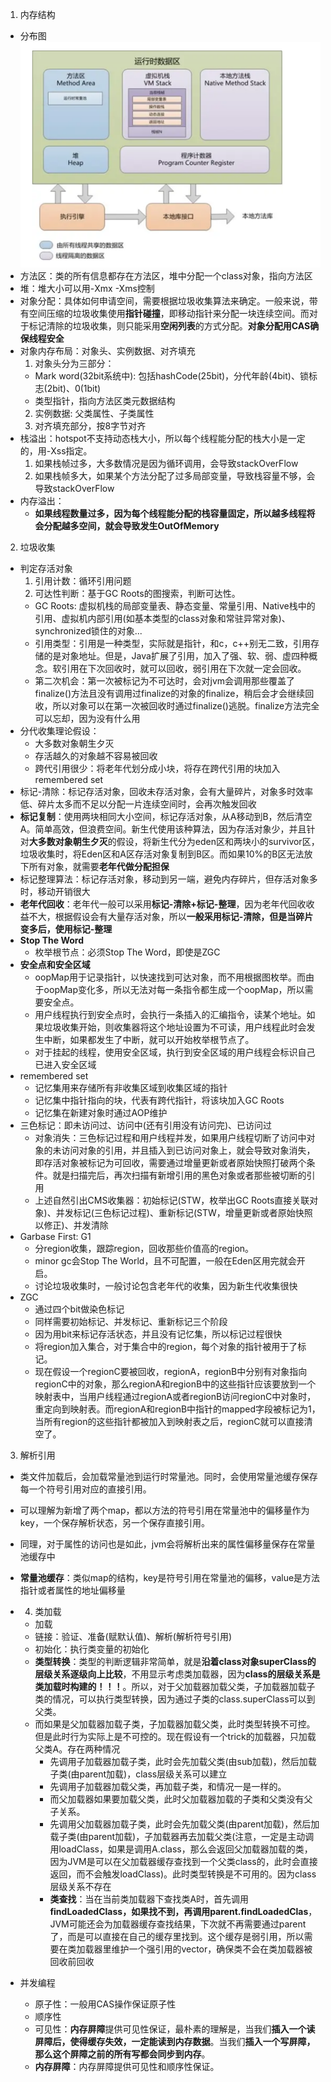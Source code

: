 1. 内存结构
  * 分布图
  ![内存结构](resource/jvm_memory.png)
  * 方法区：类的所有信息都存在方法区，堆中分配一个class对象，指向方法区
  * 堆：堆大小可以用-Xmx -Xms控制
  * 对象分配：具体如何申请空间，需要根据垃圾收集算法来确定。一般来说，带有空间压缩的垃圾收集使用**指针碰撞**，即移动指针来分配一块连续空间。而对于标记清除的垃圾收集，则只能采用**空闲列表**的方式分配。**对象分配用CAS确保线程安全**
  * 对象内存布局：对象头、实例数据、对齐填充
    1. 对象头分为三部分：
      * Mark word(32bit系统中): 包括hashCode(25bit)，分代年龄(4bit)、锁标志(2bit)、0(1bit)
      * 类型指针，指向方法区类元数据结构
    2. 实例数据: 父类属性、子类属性
    3. 对齐填充部分，按8字节对齐
  * 栈溢出：hotspot不支持动态栈大小，所以每个线程能分配的栈大小是一定的，用-Xss指定。
    1. 如果栈帧过多，大多数情况是因为循环调用，会导致stackOverFlow
    2. 如果栈帧多大，如果某个方法分配了过多局部变量，导致栈容量不够，会导致stackOverFlow
  * 内存溢出：
    * **如果线程数量过多，因为每个线程能分配的栈容量固定，所以越多线程将会分配越多空间，就会导致发生OutOfMemory**
2. 垃圾收集
  * 判定存活对象
    1. 引用计数：循环引用问题
    2. 可达性判断：基于GC Roots的图搜索，判断可达性。
      * GC Roots: 虚拟机栈的局部变量表、静态变量、常量引用、Native栈中的引用、虚拟机内部引用(如基本类型的class对象和常驻异常对象)、synchronized锁住的对象...
    * 引用类型：引用是一种类型，实际就是指针，和c，c++别无二致，引用存储的是对象地址。但是，Java扩展了引用，加入了强、软、弱、虚四种概念。软引用在下次回收时，就可以回收，弱引用在下次就一定会回收。
    * 第二次机会：第一次被标记为不可达时，会对jvm会调用那些覆盖了finalize()方法且没有调用过finalize的对象的finalize，稍后会才会继续回收，所以对象可以在第一次被回收时通过finalize()逃脱。finalize方法完全可以忘却，因为没有什么用
  * 分代收集理论假设：
    * 大多数对象朝生夕灭
    * 存活越久的对象越不容易被回收
    * 跨代引用很少：将老年代划分成小块，将存在跨代引用的块加入remembered set
  * 标记-清除：标记存活对象，回收未存活对象，会有大量碎片，对象多时效率低、碎片太多而不足以分配一片连续空间时，会再次触发回收
  * **标记复制**：使用两块相同大小空间，标记存活对象，从A移动到B，然后清空A。简单高效，但浪费空间。新生代使用该种算法，因为存活对象少，并且针对**大多数对象朝生夕灭**的假设，将新生代分为eden区和两块小的survivor区，垃圾收集时，将Eden区和A区存活对象复制到B区。而如果10%的B区无法放下所有对象，就需要**老年代做分配担保**
  * 标记整理算法：标记存活对象，移动到另一端，避免内存碎片，但存活对象多时，移动开销很大
  * **老年代回收**：老年代一般可以采用**标记-清除+标记-整理**，因为老年代回收收益不大，根据假设会有大量存活对象，所以**一般采用标记-清除，但是当碎片变多后，使用标记-整理**
  * **Stop The Word**
    * 枚举根节点：必须Stop The Word，即使是ZGC
  * **安全点和安全区域**
    * oopMap用于记录指针，以快速找到可达对象，而不用根据图枚举。而由于oopMap变化多，所以无法对每一条指令都生成一个oopMap，所以需要安全点。
    * 用户线程执行到安全点时，会执行一条插入的汇编指令，读某个地址。如果垃圾收集开始，则收集器将这个地址设置为不可读，用户线程此时会发生中断，如果都发生了中断，就可以开始枚举根节点了。
    * 对于挂起的线程，使用安全区域，执行到安全区域的用户线程会标识自己已进入安全区域
  * remembered set
    * 记忆集用来存储所有非收集区域到收集区域的指针
    * 记忆集中指针指向的块，代表有跨代指针，将该块加入GC Roots
    * 记忆集在新建对象时通过AOP维护
  * 三色标记：即未访问过、访问中(还有引用没有访问完)、已访问过
    * 对象消失：三色标记过程和用户线程并发，如果用户线程切断了访问中对象的未访问对象的引用，并且插入到已访问对象上，就会导致对象消失，即存活对象被标记为可回收，需要通过增量更新或者原始快照打破两个条件。就是扫描完后，再次扫描有新增引用的黑色对象或者那些被切断的引用
    * 上述自然引出CMS收集器：初始标记(STW，枚举出GC Roots直接关联对象)、并发标记(三色标记过程)、重新标记(STW，增量更新或者原始快照以修正)、并发清除
  * Garbase First: G1
    * 分region收集，跟踪region，回收那些价值高的region。
    * minor gc会Stop The World，且不可配置，一般在Eden区用完就会开启。
    * 讨论垃圾收集时，一般讨论包含老年代的收集，因为新生代收集很快
  * ZGC
    * 通过四个bit做染色标记
    * 同样需要初始标记、并发标记、重新标记三个阶段
    * 因为用bit来标记存活状态，并且没有记忆集，所以标记过程很快
    * 将region加入集合，对于集合中的region，每个对象的指针被用于了标记。
    * 现在假设一个regionC要被回收，regionA，regionB中分别有对象指向regionC中的对象，那么regionA和regionB中的这些指针应该要放到一个映射表中，当用户线程通过regionA或者regionB访问regionC中对象时，重定向到映射表。而regionA和regionB中指针的mapped字段被标记为1，当所有region的这些指针都被加入到映射表之后，regionC就可以直接清空了。
3. 解析引用
  * 类文件加载后，会加载常量池到运行时常量池。同时，会使用常量池缓存保存每一个符号引用对应的直接引用。
  * 可以理解为新增了两个map，都以方法的符号引用在常量池中的偏移量作为key，一个保存解析状态，另一个保存直接引用。
  * 同理，对于属性的访问也是如此，jvm会将解析出来的属性偏移量保存在常量池缓存中
  * **常量池缓存**：类似map的结构，key是符号引用在常量池的偏移，value是方法指针或者属性的地址偏移量
* 4. 类加载
  * 加载
  * 链接：验证、准备(赋默认值)、解析(解析符号引用)
  * 初始化：执行类变量的初始化
  * **类型转换**：类型的判断逻辑非常简单，就是**沿着class对象superClass的层级关系逐级向上比较**，不用显示考虑类加载器，因为**class的层级关系是类加载时构建的！！！**。所以，对于父加载器加载父类，子加载器加载子类的情况，可以执行类型转换，因为通过子类的class.superClass可以到父类。
  * 而如果是父加载器加载子类，子加载器加载父类，此时类型转换不可控。但是此时行为实际上是不可控的。现在假设有一个trick的加载器，只加载父类A。存在两种情况
    * 先调用子加载器加载子类，此时会先加载父类(由sub加载)，然后加载子类(由parent加载)，class层级关系可以建立
    * 先调用子加载器加载父类，再加载子类，和情况一是一样的。
    * 而父加载器如果要加载父类，此时父加载器加载的子类和父类没有父子关系。
    * 先调用父加载器加载子类，此时会先加载父类(由parent加载)，然后加载子类(由parent加载)，子加载器再去加载父类(注意，一定是主动调用loadClass，如果是调用A.class，那么会返回父加载器加载的类，因为JVM是可以在父加载器缓存查找到一个父类class的，此时会直接返回，而不会触发loadClass)。此时类型转换是不可用的。因为class层级关系不存在
    * **类查找**：当在当前类加载器下查找类A时，首先调用**findLoadedClass，如果找不到，再调用parent.findLoadedClas**，JVM可能还会为加载器缓存查找结果，下次就不再需要通过parent了，而是可以直接在自己的缓存里找到。这个缓存是弱引用，所以需要在类加载器里维护一个强引用的vector，确保类不会在类加载器被回收前回收
      
* 并发编程
  * 原子性：一般用CAS操作保证原子性
  * 顺序性
  * 可见性：**内存屏障**提供可见性保证，最朴素的理解是，当我们**插入一个读屏障后，使得缓存失效，一定能读到内存数据**。当我们**插入一个写屏障，那么这个屏障之前的所有写都会同步到内存**。
  * **内存屏障**：内存屏障提供可见性和顺序性保证。
